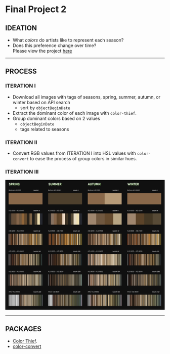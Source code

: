 # Final Project 2
## IDEATION
 - What *colors* do artists like to represent each season? 
 - Does this preference change over time? <br />
Please view the project [here](https://yiranni.github.io/majorstudio1/final-project-2/)


*******************
## PROCESS
### ITERATION I
- Download all images with tags of seasons, spring, summer, autumn, or winter based on API search
    - sort by `objectBeginDate`
- Extract the dominant color of each image with `color-thief`.
- Group dominant colors based on 2 values
    - `objectBeginDate`
    - tags related to seasons
### ITERATION II
- Convert RGB values from ITERATION I into HSL values with `color-convert` to ease the process of group colors in similar hues.
### ITERATION III
![final result](https://github.com/yiranni/majorstudio1/blob/master/final-project-2/src/img/result.png)


 ************
## PACKAGES
- [Color Thief](https://lokeshdhakar.com/projects/color-thief/?utm_source=bypeople).
- [color-convert](https://www.npmjs.com/package/color-convert)